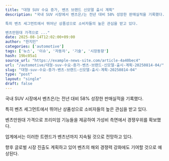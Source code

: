 ```yaml
---
title: "대형 SUV 수요 증가, 벤츠 브랜드 신모델 출시 계획"
description: "국내 SUV 시장에서 벤츠은/는 전년 대비 58% 성장한 판매실적을 기록했다.

특히 벤츠 세그먼트에서 뛰어난 상품성으로 소비자들의 높은 관심을 받고 있다.

벤츠만원대 가격으로 ..."
date: 2025-08-14T12:02:00+09:00
author: "한지민"
categories: ['automotive']
tags: ['뉴스', '이슈', '자동차', '기술', '시장동향']
hash: 19bc05a1
source_url: "https://example-news-site.com/article-4a40bec4"
url: "/automotive/대형-suv-수요-증가-벤츠-브랜드-신모델-출시-계획-20250814-04/"
slug: "대형-suv-수요-증가-벤츠-브랜드-신모델-출시-계획-20250814-04"
type: "post"
layout: "single"
draft: false
---
```


국내 SUV 시장에서 벤츠은/는 전년 대비 58% 성장한 판매실적을 기록했다.

특히 벤츠 세그먼트에서 뛰어난 상품성으로 소비자들의 높은 관심을 받고 있다.

벤츠만원대 가격으로 프리미엄 기능들을 제공하여 가성비 측면에서 경쟁우위를 확보했다.

업계에서는 이러한 트렌드가 벤츠년까지 지속될 것으로 전망하고 있다.

향후 글로벌 시장 진출도 계획하고 있어 벤츠의 해외 경쟁력 강화에도 기여할 것으로 예상된다.
